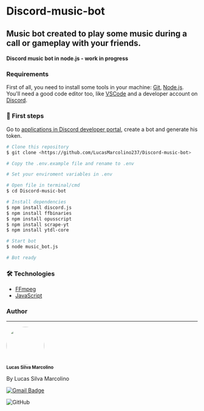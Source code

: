 # Discord-music-bot
## Music bot created to play some music during a call or gameplay with your friends.

<h4>
    Discord music bot in node.js - work in progress
</h4>

### Requirements

First of all, you need to install some tools in your machine:
[Git](https://git-scm.com), [Node.js](https://nodejs.org/en/download/). 
You'll need a good code editor too, like [VSCode](https://code.visualstudio.com/) and a developer account on [Discord](https://discord.com/).

### 🎲 First steps

Go to [applications in Discord developer portal](https://discord.com/developers/applications), create a bot and generate his token.

```bash
# Clone this repository
$ git clone <https://github.com/LucasMarcolino237/Discord-music-bot>

# Copy the .env.example file and rename to .env

# Set your enviroment variables in .env

# Open file in terminal/cmd
$ cd Discord-music-bot

# Install dependencies
$ npm install discord.js
$ npm install ffbinaries
$ npm install opusscript
$ npm install scrape-yt
$ npm install ytdl-core

# Start bot
$ node music_bot.js

# Bot ready
```
### 🛠 Technologies

- [FFmpeg](https://ffmpeg.org/download.html)
- [JavaScript](https://developer.mozilla.org/pt-BR/docs/Web/JavaScript)

### Author
---

 <img style="border-radius: 50%;" src="https://avatars3.githubusercontent.com/u/65372359?s=96&v=4" width="100px;" alt=""/>
 <br />
 <sub><b>Lucas Silva Marcolino</b></sub>


By Lucas Silva Marcolino

[![Gmail Badge](https://img.shields.io/badge/-lukamarc.dev@gmail.com-c14438?style=flat-square&logo=Gmail&logoColor=white&link=mailto:lukamarc.dev@gmail.co)](mailto:lukamarc.dev@gmail.co)

![GitHub](https://img.shields.io/github/license/LucasMarcolino237/Discord-music-bot)

